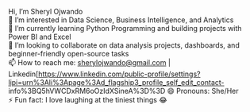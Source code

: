 Hi, I’m Sheryl Ojwando  
👀 I’m interested in Data Science, Business Intelligence, and Analytics  
🌱 I’m currently learning Python Programming and building projects with Power BI and Excel  
💞️ I’m looking to collaborate on data analysis projects, dashboards, and beginner-friendly open-source tasks  
📫 How to reach me: sherylojwando@gmail.com | Linkedin[https://www.linkedin.com/public-profile/settings?lipi=urn%3Ali%3Apage%3Ad_flagship3_profile_self_edit_contact-   info%3BQ5hVWCDxRM6oOzIdXSineA%3D%3D
😄 Pronouns: She/Her  
⚡ Fun fact: I love laughing at the tiniest things 😂  


<!---
Shawuor/Shawuor is a ✨ special ✨ repository because its `README.md` (this file) appears on your GitHub profile.
You can click the Preview link to take a look at your changes.
--->
